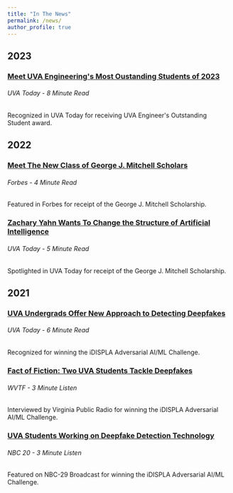 ```yaml
---
title: "In The News"
permalink: /news/
author_profile: true
---
```

## 2023
### [Meet UVA Engineering's Most Oustanding Students of 2023](https://engineering.virginia.edu/news/2023/05/meet-uva-engineering%E2%80%99s-most-outstanding-students-2023)
###### UVA Today - 8 Minute Read

Recognized in UVA Today for receiving UVA Engineer's Outstanding Student award. 


## 2022
### [Meet The New Class of George J. Mitchell Scholars](https://www.forbes.com/sites/michaeltnietzel/2022/11/23/meet-the-new-class-of-george-j-mitchell-scholars/?sh=17f62445587e)
###### Forbes - 4 Minute Read

Featured in Forbes for receipt of the George J. Mitchell Scholarship.

### [Zachary Yahn Wants To Change the Structure of Artificial Intelligence](https://news.virginia.edu/content/zachary-yahn-wants-change-structure-artificial-intelligence)
###### UVA Today - 5 Minute Read

Spotlighted in UVA Today for receipt of the George J. Mitchell Scholarship.

## 2021
### [UVA Undergrads Offer New Approach to Detecting Deepfakes](https://engineering.virginia.edu/news/2021/03/uva-undergrads-offer-new-approach-detecting-deepfakes)
###### UVA Today - 6 Minute Read

Recognized for winning the iDISPLA Adversarial AI/ML Challenge. 

### [Fact of Fiction: Two UVA Students Tackle Deepfakes](https://www.wvtf.org/news/2021-06-18/fact-or-fiction-two-uva-students-tackle-deepfakes)
###### WVTF - 3 Minute Listen

Interviewed by Virginia Public Radio for winning the iDISPLA Adversarial AI/ML Challenge.

### [UVA Students Working on Deepfake Detection Technology](https://www.nbc29.com/2021/06/16/uva-students-working-deepfake-detection-technology/)
###### NBC 20 - 3 Minute Listen

Featured on NBC-29 Broadcast for winning the iDISPLA Adversarial AI/ML Challenge.